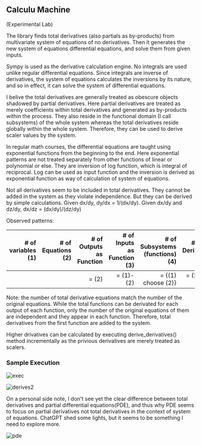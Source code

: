 ## Calculu Machine

(Experimental Lab)

The library finds total derivatives (also partials as by-products) from multivariate system of equations of no derivatives.  Then it generates the new system of equations differential equations, and solve them from given inputs.

Sympy is used as the derivative calculation engine.  No integrals are used unlike regular differential equations.  Since integrals are inverse of derivatives, the system of equations calculates the inversions by its nature, and so in effect, it can solve the system of differential equations.

I belive the total derivatives are generally treated as obescure objects shadowed by partial derivatives.  Here partial derivatives are treated as merely coefficients within total derivatives and generated as by-products within the process.  They also reside in the functional domain (I call subsystems) of the whole system whereas the total derivatives reside globally within the whole system.  Therefore, they can be used to derive scaler values by the system.

In regular math courses, the differential equations are taught using exponential functions from the beginning to the end.  Here exponential patterns are not treated separately from other functions of linear or polynomial or else.  They are inversion of log function, which is integral of reciprocal.  Log can be used as input function and the inversion is derived as exponential function as way of calculation of system of equations.

Not all derivatives seem to be included in total derivatives.  They cannot be added in the system as they violate independence.  But they can be derived by simple calculations.  Given dx/dy, dy/dx = 1/(dx/dy).  Given dx/dy and dz/dy, dx/dz = (dx/dy)/(dz/dy)

Observed patterns:

| # of variables (1) | # of Equations (2)|  # of Outputs as Function | # of Inputs as Function (3) | # of Subsystems (functions) (4)| # Partial Derivatives (5)| # Total Derivatives (6)|
|----------:|----------:|----------:|----------:|----------:|----------:|----------:|
| |  | = (2) | = (1)-(2) | = {(1) choose (2)} |  = (2) * (3) * (4) | = (2)|

Note: the number of total derivative equations match the number of the original equations.  While the total functions can be derivated for each output of each function, only the number of the original equations of them are independent and they appear in each function.  Therefore, total derivatives from the first function are added to the system.

Higher drivatives can be calculated by executing derive_derivatives() method incrementally as the privious derivatives are merely treated as scalers.


### Sample Execution

![exec](https://github.com/tomkob9999/calculu_machine/assets/96751911/252fb176-20f3-4132-bfc7-cec9865c1c2c)

![derives2](https://github.com/tomkob9999/calculu_machine/assets/96751911/6faa20e1-5957-41f7-96ec-1a659e70f7fe)



On a personal side note, I don't see yet the clear difference between total derivatives and partial differential equations(PDE), and thus why PDE seems to focus on partial derivatives not total derivatives in the context of system of equations.  ChatGPT shed some lights, but it seems to be something I need to explore more.

![pde](https://github.com/tomkob9999/calculu_machine/assets/96751911/e53d492e-0807-42e9-820a-e7d15bdfb5f3)






